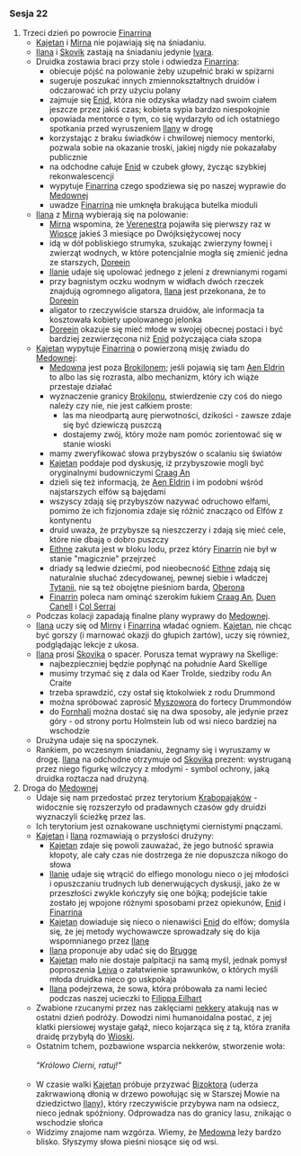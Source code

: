 ### Sesja 22
1. Trzeci dzień po powrocie [Finarrina](#p_druid_finarrin)
    * [Kajetan](#g_kajetan) i [Mirna](#p_mirna) nie pojawiają się na śniadaniu.
    * [Ilana](#g_ilana) i [Skovik](#p_skovik) zastają na śniadaniu jedynie [Ivara](#p_ivar).
    * Druidka zostawia braci przy stole i odwiedza [Finarrina](#p_druid_finarrin):
        * obiecuje pójść na polowanie żeby uzupełnić braki w spiżarni
        * sugeruje poszukać innych zmiennokształtnych druidów i odczarować ich przy użyciu polany
        * zajmuje się [Enid](#p_enid), która nie odzyska władzy nad swoim ciałem jeszcze przez jakiś czas; kobieta sypia bardzo niespokojnie 
        * opowiada mentorce o tym, co się wydarzyło od ich ostatniego spotkania przed wyruszeniem [Ilany](#g_ilana) w drogę
        * korzystając z braku świadków i chwilowej niemocy mentorki, pozwala sobie na okazanie troski, jakiej nigdy nie pokazałaby publicznie
        * na odchodne całuje [Enid](#p_enid) w czubek głowy, życząc szybkiej rekonwalescencji
        * wypytuje [Finarrina](#p_druid_finarrin) czego spodziewa się po naszej wyprawie do [Medownej](#l_medowna)
        * uwadze [Finarrina](#p_druid_finarrin) nie umknęła brakująca butelka mioduli
    * [Ilana](#g_ilana) z [Mirną](#p_mirna) wybierają się na polowanie:
        * [Mirna](#p_mirna) wspomina, że [Verenestra](#p_verenestra) pojawiła się pierwszy raz w [Wiosce](#l_wioska) jakieś 3 miesiące po Dwójksiężycowej nocy
        * idą w dół pobliskiego strumyka, szukając zwierzyny łownej i zwierząt wodnych, w które potencjalnie mogła się zmienić jedna ze starszych, [Doreein](#p_doreein)
        * [Ilanie](#g_ilana) udaje się upolować jednego z jeleni z drewnianymi rogami
        * przy bagnistym oczku wodnym w widłach dwóch rzeczek znajdują ogromnego aligatora, [Ilana](#g_ilana) jest przekonana, że to [Doreein](#p_doreein)
        * aligator to rzeczywiście starsza druidów, ale informacja ta kosztowała kobiety upolowanego jelonka 
        * [Doreein](#p_doreein) okazuje się mieć młode w swojej obecnej postaci i być bardziej zezwierzęcona niż [Enid](#p_enid) pożyczająca ciała szopa
    * [Kajetan](#g_kajetan) wypytuje [Finarrina](#p_druid_finarrin) o powierzoną misję zwiadu do [Medownej](#l_medowna):
        * [Medowna](#l_medowna) jest poza [Brokilonem](#l_brokilon); jeśli pojawią się tam [Aen Eldrin](#r_aen_eldrin) to albo las się rozrasta, albo mechanizm, który ich wiąże przestaje działać
        * wyznaczenie granicy [Brokilonu](#l_brokilon), stwierdzenie czy coś do niego należy czy nie, nie jest całkiem proste:
            * las ma nieodpartą aurę pierwotności, dzikości - zawsze zdaje się być dziewiczą puszczą
            * dostajemy zwój, który może nam pomóc zorientować się w stanie wioski
        * mamy zweryfikować słowa przybyszów o scalaniu się światów
        * [Kajetan](#g_kajetan) poddaje pod dyskusję, iż przybyszowie mogli być oryginalnymi budowniczymi [Craag An](#l_craag_an)
        * dzieli się też informacją, że [Aen Eldrin](#r_aen_eldrin) i im podobni wśród najstarszych elfów są bajędami
        * wszyscy zdają się przybyszów nazywać odruchowo elfami, pomimo że ich fizjonomia zdaje się różnić znacząco od Elfów z kontynentu
        * druid uważa, że przybysze są nieszczerzy i zdają się mieć cele, które nie dbają o dobro puszczy
        * [Eithne](#p_eithne) zakuta jest w bloku lodu, przez który [Finarrin](#p_druid_finarrin) nie był w stanie "magicznie" przejrzeć
        * driady są ledwie dziećmi, pod nieobecność [Eithne](#p_eithne) zdają się naturalnie słuchać zdecydowanej, pewnej siebie i władczej [Tytanii](#p_tytania), nie są też obojętne pieśniom barda, [Oberona](#p_oberon)
        * [Finarrin](#p_druid_finarrin) poleca nam ominąć szerokim łukiem [Craag An](#l_craag_an), [Duen Canell](#l_duen_canell) i [Col Serrai](#l_col_serrai)
    * Podczas kolacji zapadają finalne plany wyprawy do [Medownej](#l_medowna).
    * [Ilana](#g_ilana) uczy się od [Mirny](#p_mirna) i [Finarrina](#) władać ogniem. [Kajetan](#g_kajetan), nie chcąc być gorszy (i marnować okazji do głupich żartów), uczy się również, podglądając lekcje z ukosa.
    * [Ilana](#g_ilana) prosi [Skovika](#p_skovik) o spacer. Porusza temat wyprawy na Skellige:
        * najbezpieczniej będzie popłynąć na południe Aard Skellige
        * musimy trzymać się z dala od Kaer Trolde, siedziby rodu An Craite
        * trzeba sprawdzić, czy ostał się ktokolwiek z rodu Drummond
        * można spróbować zaprosić [Myszowora](#p_myszowor) do fortecy Drummondów
        * do [Fornhali](#l_fornhala) można dostać się na dwa sposoby, ale jedynie przez góry - od strony portu Holmstein lub od wsi nieco bardziej na wschodzie
    * Drużyna udaje się na spoczynek.
    * Rankiem, po wczesnym śniadaniu, żegnamy się i wyruszamy w drogę. [Ilana](#g_ilana) na odchodne otrzymuje od [Skovika](#p_skovik) prezent: wystruganą przez niego figurkę wilczycy z młodymi - symbol ochrony, jaką druidka roztacza nad drużyną.
2. Droga do [Medownej](#l_medowna)
    * Udaje się nam przedostać przez terytorium [Krabopająków](#b_krabopajak) - widocznie się rozszerzyło od pradawnych czasów gdy druidzi wyznaczyli ścieżkę przez las.
    * Ich terytorium jest oznakowane uschniętymi ciernistymi pnączami.
    * [Kajetan](#g_kajetan) i [Ilana](#g_ilana) rozmawiają o przysłości drużyny:
        * [Kajetan](#g_kajetan) zdaje się powoli zauważać, że jego butność sprawia kłopoty, ale cały czas nie dostrzega że nie dopuszcza nikogo do słowa
        * [Ilanie](#g_ilana) udaje się wtrącić do elfiego monologu nieco o jej młodości i opuszczaniu trudnych lub denerwujących dyskusji, jako że w przeszłości zwykle kończyły się one bójką; podejście takie zostało jej wpojone różnymi sposobami przez opiekunów, [Enid](#p_enid) i [Finarrina](#p_druid_finarrin)
        * [Kajetan](#g_kajetan) dowiaduje się nieco o nienawiści [Enid](#p_enid) do elfów; domyśla się, że jej metody wychowawcze sprowadzały się do kija wspomnianego przez [Ilanę](#g_ilana)
        * [Ilana](#g_ilana) proponuje aby udać się do [Brugge](#l_brugge) 
        * [Kajetan](#g_kajetan) mało nie dostaje palpitacji na samą myśl, jednak pomysł poproszenia [Leiva](#p_leiv) o załatwienie sprawunków, o których myśli młoda druidka nieco go uskpokaja
        * [Ilana](#g_ilana) podejrzewa, że sowa, która próbowała za nami lecieć podczas naszej ucieczki to [Filippa Eilhart](#p_filippa_eilhart)
    * Zwabione rzucanymi przez nas zaklęciami [nekkery](#b_nekker) atakują nas w ostatni dzień podróży. Dowodzi nimi humanoidalna postać, z jej klatki piersiowej wystaje gałąź, nieco kojarząca się z tą, która zraniła draidę przybyłą do [Wioski](#l_wioska). 
    * Ostatnim tchem, pozbawione wsparcia nekkerów, stworzenie woła:<br/><br/>
                *"Królowo Cierni, ratuj!"*<br/><br/>
    * W czasie walki [Kajetan](#g_kajetan) próbuje przyzwać [Bizoktora](#b_bizoktor) (uderza zakrwawioną dłonią w drzewo powołując się w Starszej Mowie na dziedzictwo [Ilany](#g_ilana)), który rzeczywiście przybywa nam na odsiecz, nieco jednak spóźniony. Odprowadza nas do granicy lasu, znikając o wschodzie słońca
    * Widzimy znajome nam wzgórza. Wiemy, że [Medowna](#l_medowna) leży bardzo blisko. Słyszymy słowa pieśni niosące się od wsi.